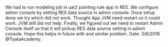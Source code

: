 We had to run modeling job in uat2 pointing rule app in RES. We configure admin console by setting RES data source in admin console. Once setup done we try which did not work. Thought App JVM need restart so it could work. JVM still did not help. Finally, we figured out we need to restart Admin Console itself so that it will pickup RES data source setting in admin console. Hope this helps in future with and similar problem.
Date: 3/8/2018 @TyataAcademy.

